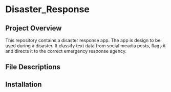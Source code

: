 # Disaster_Response

## Project Overview

This repository contains a disaster response app. The app is design to be used during a disaster. It classify text data from social meadia posts, flags it and directs it to the correct emergency response agency.

## File Descriptions


## Installation
